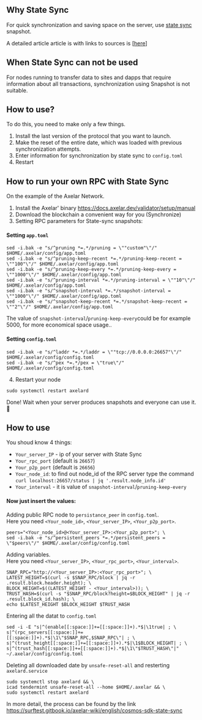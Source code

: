 ## Why State Sync
For quick synchronization and saving space on the server, use [state sync](https://blog.cosmos.network/cosmos-sdk-state-sync-guide-99e4cf43be2f) snapshot.

A detailed article article is with links to sources is [[here](https://surftest.gitbook.io/axelar-wiki/english/cosmos-sdk-state-sync)]
## When State Sync can not be used
For nodes running to transfer data to sites and dapps that require information about all transactions, synchronization using Snapshot is not suitable.
## How to use?
To do this, you need to make only a few things.
1) Install the last version of the protocol that you want to launch.
2) Make the reset of the entire date, which was loaded with previous synchronization attempts.
3) Enter information for synchronization by state sync to `config.toml`
4) Restart
## How to run your own RPC with State Sync
On the example of the Axelar Network.
1) Install the Axelar' binary https://docs.axelar.dev/validator/setup/manual
2) Download the blockchain a convenient way for you (Synchronize)
3) Setting RPC parameters for State-sync snapshots:
#### Setting `app.toml`
```
sed -i.bak -e "s/^pruning *=.*/pruning = \""custom"\"/" $HOME/.axelar/config/app.toml
sed -i.bak -e "s/^pruning-keep-recent *=.*/pruning-keep-recent = \""100"\"/" $HOME/.axelar/config/app.toml
sed -i.bak -e "s/^pruning-keep-every *=.*/pruning-keep-every = \""1000"\"/" $HOME/.axelar/config/app.toml
sed -i.bak -e "s/^pruning-interval *=.*/pruning-interval = \""10"\"/" $HOME/.axelar/config/app.toml
sed -i.bak -e "s/^snapshot-interval *=.*/snapshot-interval = \""1000"\"/" $HOME/.axelar/config/app.toml
sed -i.bak -e "s/^snapshot-keep-recent *=.*/snapshot-keep-recent = \""2"\"/" $HOME/.axelar/config/app.toml
```
The value of `snapshot-interval`/`pruning-keep-every`could be for example 5000, for more economical space usage..
#### Setting `config.toml`
```
sed -i.bak -e "s/^laddr *=.*/laddr = \""tcp://0.0.0.0:26657"\"/" $HOME/.axelar/config/config.toml
sed -i.bak -e "s/^pex *=.*/pex = \"true\"/" $HOME/.axelar/config/config.toml
```
4) Restart your node
```
sudo systemctl restart axelard
```
Done! Wait when your server produces snapshots and everyone can use it.🎉

## How to use
You shoud know 4 things:
- `Your_server_IP` - ip of your server with State Sync
- `Your_rpc_port` (default is `26657`)
- `Your_p2p_port` (default is `26656`)
- `Your_node_id`: to find out node_id of the RPC server type the command `curl localhost:26657/status | jq '.result.node_info.id'`
- `Your_interval` - it is value of `snapshot-interval`/`pruning-keep-every`

#### Now just insert the values:
Adding public RPC node to `persistance_peer` in `config.toml`.  
Here you need `<Your_node_id>`, `<Your_server_IP>`, `<Your_p2p_port>`.
```
peers="<Your_node_id>@<Your_server_IP>:<Your_p2p_port>"; \
sed -i.bak -e "s/^persistent_peers *=.*/persistent_peers = \"$peers\"/" $HOME/.axelar/config/config.toml
```
Adding variables.  
Here you need `<Your_server_IP>`, `<Your_rpc_port>`, `<Your_interval>`.
```
SNAP_RPC="http://<Your_server_IP>:<Your_rpc_port>"; \
LATEST_HEIGHT=$(curl -s $SNAP_RPC/block | jq -r .result.block.header.height); \
BLOCK_HEIGHT=$((LATEST_HEIGHT - <Your_interval>)); \
TRUST_HASH=$(curl -s "$SNAP_RPC/block?height=$BLOCK_HEIGHT" | jq -r .result.block_id.hash); \
echo $LATEST_HEIGHT $BLOCK_HEIGHT $TRUST_HASH
```
Entering all the datat to `config.toml`
```
sed -i -E "s|^(enable[[:space:]]+=[[:space:]]+).*$|\1true| ; \
s|^(rpc_servers[[:space:]]+=[[:space:]]+).*$|\1\"$SNAP_RPC,$SNAP_RPC\"| ; \
s|^(trust_height[[:space:]]+=[[:space:]]+).*$|\1$BLOCK_HEIGHT| ; \
s|^(trust_hash[[:space:]]+=[[:space:]]+).*$|\1\"$TRUST_HASH\"|" ~/.axelar/config/config.toml
```
Deleting all downloaded date by `unsafe-reset-all` and resterting `axelard.service`
```
sudo systemctl stop axelard && \
icad tendermint unsafe-reset-all --home $HOME/.axelar && \
sudo systemctl restart axelard
```

In more detail, the process can be found by the link https://surftest.gitbook.io/axelar-wiki/english/cosmos-sdk-state-sync
